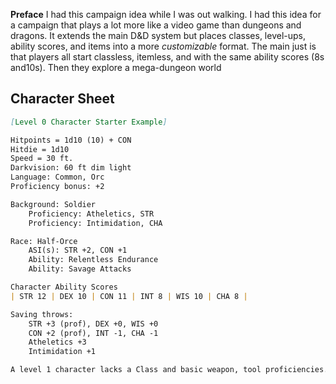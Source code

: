 **Preface**
I had this campaign idea while I was out walking. I had this idea for a campaign that plays a lot more like a video game than dungeons and dragons. It extends the main D&D system but places classes, level-ups, ability scores, and items into a more *customizable* format. The main just is that players all start classless, itemless, and with the same ability scores (8s and10s). Then they explore a mega-dungeon world 

## Character Sheet

```md
[Level 0 Character Starter Example]

Hitpoints = 1d10 (10) + CON
Hitdie = 1d10
Speed = 30 ft.
Darkvision: 60 ft dim light
Language: Common, Orc
Proficiency bonus: +2

Background: Soldier
	Proficiency: Atheletics, STR
	Proficiency: Intimidation, CHA

Race: Half-Orce
	ASI(s): STR +2, CON +1
	Ability: Relentless Endurance
	Ability: Savage Attacks

Character Ability Scores
| STR 12 | DEX 10 | CON 11 | INT 8 | WIS 10 | CHA 8 |

Saving throws:
	STR +3 (prof), DEX +0, WIS +0
	CON +2 (prof), INT -1, CHA -1
	Atheletics +3
	Intimidation +1

A level 1 character lacks a Class and basic weapon, tool proficiencies. 
```

